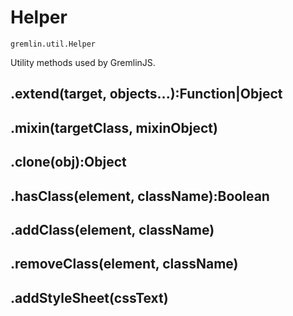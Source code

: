 # Helper

`gremlin.util.Helper` 

Utility methods used by GremlinJS.



## .extend(target, objects...):Function|Object 

## .mixin(targetClass, mixinObject)

## .clone(obj):Object

## .hasClass(element, className):Boolean

## .addClass(element, className)

## .removeClass(element, className)

## .addStyleSheet(cssText) 